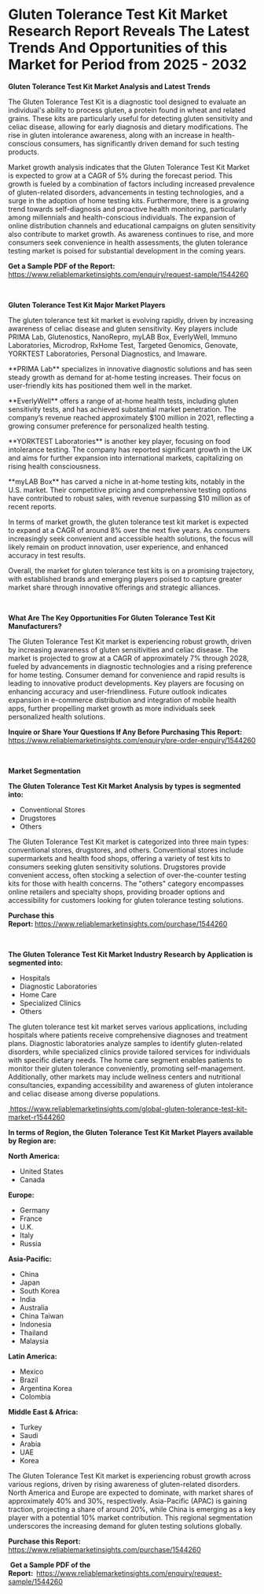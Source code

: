 <p><h1>Gluten Tolerance Test Kit Market Research Report Reveals The Latest Trends And Opportunities of this Market for Period from 2025 - 2032</h1></p><p><strong>Gluten Tolerance Test Kit Market Analysis and Latest Trends</strong></p>
<p><p>The Gluten Tolerance Test Kit is a diagnostic tool designed to evaluate an individual's ability to process gluten, a protein found in wheat and related grains. These kits are particularly useful for detecting gluten sensitivity and celiac disease, allowing for early diagnosis and dietary modifications. The rise in gluten intolerance awareness, along with an increase in health-conscious consumers, has significantly driven demand for such testing products.</p><p>Market growth analysis indicates that the Gluten Tolerance Test Kit Market is expected to grow at a CAGR of 5% during the forecast period. This growth is fueled by a combination of factors including increased prevalence of gluten-related disorders, advancements in testing technologies, and a surge in the adoption of home testing kits. Furthermore, there is a growing trend towards self-diagnosis and proactive health monitoring, particularly among millennials and health-conscious individuals. The expansion of online distribution channels and educational campaigns on gluten sensitivity also contribute to market growth. As awareness continues to rise, and more consumers seek convenience in health assessments, the gluten tolerance testing market is poised for substantial development in the coming years.</p></p>
<p><strong>Get a Sample PDF of the Report:&nbsp;</strong> <a href="https://www.reliablemarketinsights.com/enquiry/request-sample/1544260?utm_campaign=3601&utm_medium=2&utm_source=Github&utm_content=ia&utm_term=14042025&utm_id=gluten-tolerance-test-kit">https://www.reliablemarketinsights.com/enquiry/request-sample/1544260</a></p>
<p>&nbsp;</p>
<p><strong>Gluten Tolerance Test Kit Major Market Players</strong></p>
<p><p>The gluten tolerance test kit market is evolving rapidly, driven by increasing awareness of celiac disease and gluten sensitivity. Key players include PRIMA Lab, Glutenostics, NanoRepro, myLAB Box, EverlyWell, Immuno Laboratories, Microdrop, RxHome Test, Targeted Genomics, Genovate, YORKTEST Laboratories, Personal Diagnostics, and Imaware.</p><p>**PRIMA Lab** specializes in innovative diagnostic solutions and has seen steady growth as demand for at-home testing increases. Their focus on user-friendly kits has positioned them well in the market.</p><p>**EverlyWell** offers a range of at-home health tests, including gluten sensitivity tests, and has achieved substantial market penetration. The company’s revenue reached approximately $100 million in 2021, reflecting a growing consumer preference for personalized health testing.</p><p>**YORKTEST Laboratories** is another key player, focusing on food intolerance testing. The company has reported significant growth in the UK and aims for further expansion into international markets, capitalizing on rising health consciousness.</p><p>**myLAB Box** has carved a niche in at-home testing kits, notably in the U.S. market. Their competitive pricing and comprehensive testing options have contributed to robust sales, with revenue surpassing $10 million as of recent reports.</p><p>In terms of market growth, the gluten tolerance test kit market is expected to expand at a CAGR of around 8% over the next five years. As consumers increasingly seek convenient and accessible health solutions, the focus will likely remain on product innovation, user experience, and enhanced accuracy in test results.</p><p>Overall, the market for gluten tolerance test kits is on a promising trajectory, with established brands and emerging players poised to capture greater market share through innovative offerings and strategic alliances.</p></p>
<p>&nbsp;</p>
<p><strong>What Are The Key Opportunities For Gluten Tolerance Test Kit Manufacturers?</strong></p>
<p><p>The Gluten Tolerance Test Kit market is experiencing robust growth, driven by increasing awareness of gluten sensitivities and celiac disease. The market is projected to grow at a CAGR of approximately 7% through 2028, fueled by advancements in diagnostic technologies and a rising preference for home testing. Consumer demand for convenience and rapid results is leading to innovative product developments. Key players are focusing on enhancing accuracy and user-friendliness. Future outlook indicates expansion in e-commerce distribution and integration of mobile health apps, further propelling market growth as more individuals seek personalized health solutions.</p></p>
<p><strong>Inquire or Share Your Questions If Any Before Purchasing This Report:</strong> <a href="https://www.reliablemarketinsights.com/enquiry/pre-order-enquiry/1544260?utm_campaign=3601&utm_medium=2&utm_source=Github&utm_content=ia&utm_term=14042025&utm_id=gluten-tolerance-test-kit">https://www.reliablemarketinsights.com/enquiry/pre-order-enquiry/1544260</a></p>
<p>&nbsp;</p>
<p><strong>Market Segmentation</strong></p>
<p><strong>The Gluten Tolerance Test Kit Market Analysis by types is segmented into:</strong></p>
<p><ul><li>Conventional Stores</li><li>Drugstores</li><li>Others</li></ul></p>
<p><p>The Gluten Tolerance Test Kit market is categorized into three main types: conventional stores, drugstores, and others. Conventional stores include supermarkets and health food shops, offering a variety of test kits to consumers seeking gluten sensitivity solutions. Drugstores provide convenient access, often stocking a selection of over-the-counter testing kits for those with health concerns. The "others" category encompasses online retailers and specialty shops, providing broader options and accessibility for customers looking for gluten tolerance testing solutions.</p></p>
<p><strong>Purchase this Report:&nbsp;</strong><a href="https://www.reliablemarketinsights.com/purchase/1544260?utm_campaign=3601&utm_medium=2&utm_source=Github&utm_content=ia&utm_term=14042025&utm_id=gluten-tolerance-test-kit">https://www.reliablemarketinsights.com/purchase/1544260</a></p>
<p>&nbsp;</p>
<p><strong>The Gluten Tolerance Test Kit Market Industry Research by Application is segmented into:</strong></p>
<p><ul><li>Hospitals</li><li>Diagnostic Laboratories</li><li>Home Care</li><li>Specialized Clinics</li><li>Others</li></ul></p>
<p><p>The gluten tolerance test kit market serves various applications, including hospitals where patients receive comprehensive diagnoses and treatment plans. Diagnostic laboratories analyze samples to identify gluten-related disorders, while specialized clinics provide tailored services for individuals with specific dietary needs. The home care segment enables patients to monitor their gluten tolerance conveniently, promoting self-management. Additionally, other markets may include wellness centers and nutritional consultancies, expanding accessibility and awareness of gluten intolerance and celiac disease among diverse populations.</p></p>
<p><a href="https://www.reliablemarketinsights.com/global-gluten-tolerance-test-kit-market-r1544260?utm_campaign=3601&utm_medium=2&utm_source=Github&utm_content=ia&utm_term=14042025&utm_id=gluten-tolerance-test-kit">&nbsp;https://www.reliablemarketinsights.com/global-gluten-tolerance-test-kit-market-r1544260</a></p>
<p><strong>In terms of Region, the Gluten Tolerance Test Kit Market Players available by Region are:</strong></p>
<p>
    <p> <strong> North America: </strong>
        <ul>
            <li>United States</li>
            <li>Canada</li>
        </ul>
        </p> 
    <p> <strong> Europe: </strong>
        <ul>
            <li>Germany</li>
            <li>France</li>
            <li>U.K.</li>
            <li>Italy</li>
            <li>Russia</li>
        </ul>
        </p> 
    <p> <strong> Asia-Pacific: </strong>
        <ul>
            <li>China</li>
            <li>Japan</li>
            <li>South Korea</li>
            <li>India</li>
            <li>Australia</li>
            <li>China Taiwan</li>
            <li>Indonesia</li>
            <li>Thailand</li>
            <li>Malaysia</li>
        </ul>
        </p> 
    <p> <strong> Latin America: </strong>
        <ul>
            <li>Mexico</li>
            <li>Brazil</li>
            <li>Argentina Korea</li>
            <li>Colombia</li>
        </ul>
        </p> 
    <p> <strong> Middle East & Africa: </strong>
        <ul>
            <li>Turkey</li>
            <li>Saudi</li>
            <li>Arabia</li>
            <li>UAE</li>
            <li>Korea</li>
        </ul>
    </p>
    </p>
<p><p>The Gluten Tolerance Test Kit market is experiencing robust growth across various regions, driven by rising awareness of gluten-related disorders. North America and Europe are expected to dominate, with market shares of approximately 40% and 30%, respectively. Asia-Pacific (APAC) is gaining traction, projecting a share of around 20%, while China is emerging as a key player with a potential 10% market contribution. This regional segmentation underscores the increasing demand for gluten testing solutions globally.</p></p>
<p><strong>Purchase this Report: </strong><a href="https://www.reliablemarketinsights.com/purchase/1544260?utm_campaign=3601&utm_medium=2&utm_source=Github&utm_content=ia&utm_term=14042025&utm_id=gluten-tolerance-test-kit">https://www.reliablemarketinsights.com/purchase/1544260</a></p>
<p>&nbsp;<strong>Get a Sample PDF of the Report:&nbsp;&nbsp;</strong><a href="https://www.reliablemarketinsights.com/enquiry/request-sample/1544260?utm_campaign=3601&utm_medium=2&utm_source=Github&utm_content=ia&utm_term=14042025&utm_id=gluten-tolerance-test-kit">https://www.reliablemarketinsights.com/enquiry/request-sample/1544260</a></p>
<p><strong></strong></p>
<p><p></p><p></p><p></p></p>